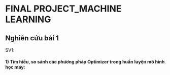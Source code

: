 # FINAL PROJECT_MACHINE LEARNING

## Nghiên cứu bài 1
SV1:
#### 1)	Tìm hiểu, so sánh các phương pháp Optimizer trong huấn luyện mô hình học máy:
